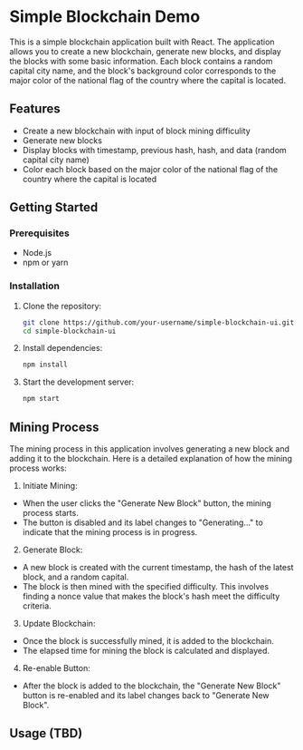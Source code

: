 # Simple Blockchain Demo

This is a simple blockchain application built with React. The application allows you to create a new blockchain, generate new blocks, and display the blocks with some basic information. Each block contains a random capital city name, and the block's background color corresponds to the major color of the national flag of the country where the capital is located.

## Features

- Create a new blockchain with input of block mining difficulity
- Generate new blocks
- Display blocks with timestamp, previous hash, hash, and data (random capital city name)
- Color each block based on the major color of the national flag of the country where the capital is located

## Getting Started

### Prerequisites

- Node.js
- npm or yarn

### Installation

1. Clone the repository:
   ```sh
   git clone https://github.com/your-username/simple-blockchain-ui.git
   cd simple-blockchain-ui
   ```

2. Install dependencies:

    ```sh
    npm install
    ```

3. Start the development server:

    ```sh
    npm start
    ```

## Mining Process

The mining process in this application involves generating a new block and adding it to the blockchain. Here is a detailed explanation of how the mining process works:

1. Initiate Mining:

- When the user clicks the "Generate New Block" button, the mining process starts.
- The button is disabled and its label changes to "Generating..." to indicate that the mining process is in progress.

2. Generate Block:

- A new block is created with the current timestamp, the hash of the latest block, and a random capital.
- The block is then mined with the specified difficulty. This involves finding a nonce value that makes the block's hash meet the difficulty criteria.

3. Update Blockchain:

- Once the block is successfully mined, it is added to the blockchain.
- The elapsed time for mining the block is calculated and displayed.

4. Re-enable Button:

- After the block is added to the blockchain, the "Generate New Block" button is re-enabled and its label changes back to "Generate New Block".

## Usage (TBD)